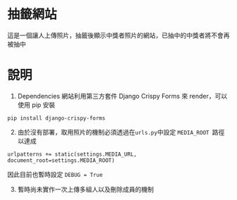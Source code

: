 # 抽籤網站
這是一個讓人上傳照片，抽籤後顯示中獎者照片的網站，已抽中的中獎者將不會再被抽中

# 說明
1. Dependencies
網站利用第三方套件 Django Crispy Forms 來 render，可以使用 pip 安裝
```
pip install django-crispy-forms
```

2. 由於沒有部署，取用照片的機制必須透過在```urls.py```中設定 ```MEDIA_ROOT ```路徑以達成
```
urlpatterns += static(settings.MEDIA_URL, document_root=settings.MEDIA_ROOT)
```
因此目前也暫時設定 ``` DEBUG = True ```

3. 暫時尚未實作一次上傳多組人以及刪除成員的機制
